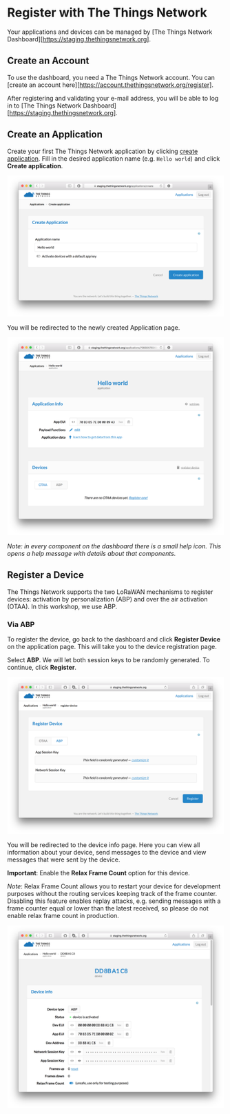 # Register with The Things Network

Your applications and devices can be managed by [The Things Network Dashboard][https://staging.thethingsnetwork.org].

## Create an Account

To use the dashboard, you need a The Things Network account. You can [create an account here][https://account.thethingsnetwork.org/register].

After registering and validating your e-mail address, you will be able to log in to [The Things Network Dashboard][https://staging.thethingsnetwork.org].

## Create an Application

Create your first The Things Network application by clicking
[create application](https://staging.thethingsnetwork.org/applications/create).
Fill in the desired application name (e.g. `Hello world`) and click **Create application**.

![create application](/assets/create-application.png)

You will be redirected to the newly created Application page.

![application info](/assets/app-info.png)

*Note: in every component on the dashboard there is a small help icon.
This opens a help message with details about that components.*

## Register a Device

The Things Network supports the two LoRaWAN mechanisms to register devices:
activation by personalization (ABP) and over the air activation (OTAA). In this
workshop, we use ABP.

### Via ABP

To register the device, go back to the dashboard and click
**Register Device** on the application page. This will take you to the device
registration page.

Select **ABP**. We will let both session keys to be randomly generated. To continue,
click **Register**.

![register-device](/assets/register-device-abp.png)

You will be redirected to the device info page. Here you can view all
information about your device, send messages to the device and view messages
that were sent by the device.

**Important**: Enable the **Relax Frame Count** option for this device.

*Note*: Relax Frame Count allows you to restart your device for development purposes
without the routing services keeping track of the frame counter. Disabling this feature enables replay attacks, e.g.
sending messages with a frame counter equal or lower than the latest received, so please do not enable relax frame count in production.

![device-info](/assets/device-info-abp.png)